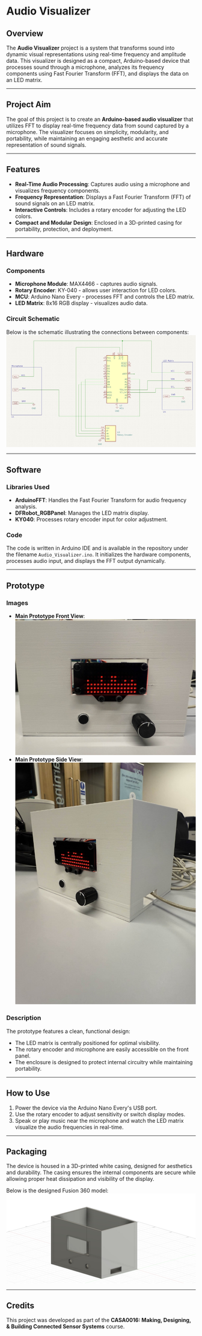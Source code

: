 # Audio Visualizer

## Overview
The **Audio Visualizer** project is a system that transforms sound into dynamic visual representations using real-time frequency and amplitude data. This visualizer is designed as a compact, Arduino-based device that processes sound through a microphone, analyzes its frequency components using Fast Fourier Transform (FFT), and displays the data on an LED matrix.

---

## Project Aim
The goal of this project is to create an **Arduino-based audio visualizer** that utilizes FFT to display real-time frequency data from sound captured by a microphone. The visualizer focuses on simplicity, modularity, and portability, while maintaining an engaging aesthetic and accurate representation of sound signals.

---

## Features
- **Real-Time Audio Processing**: Captures audio using a microphone and visualizes frequency components.
- **Frequency Representation**: Displays a Fast Fourier Transform (FFT) of sound signals on an LED matrix.
- **Interactive Controls**: Includes a rotary encoder for adjusting the LED colors.
- **Compact and Modular Design**: Enclosed in a 3D-printed casing for portability, protection, and deployment.

---

## Hardware
### Components
- **Microphone Module**: MAX4466 - captures audio signals.
- **Rotary Encoder**: KY-040 - allows user interaction for LED colors.
- **MCU**: Arduino Nano Every - processes FFT and controls the LED matrix.
- **LED Matrix**: 8x16 RGB display - visualizes audio data.

### Circuit Schematic
Below is the schematic illustrating the connections between components:
![Schematic](Audio_Visualizer_Schematic.jpeg)

---

## Software
### Libraries Used
- **ArduinoFFT**: Handles the Fast Fourier Transform for audio frequency analysis.
- **DFRobot_RGBPanel**: Manages the LED matrix display.
- **KY040**: Processes rotary encoder input for color adjustment.

### Code
The code is written in Arduino IDE and is available in the repository under the filename `Audio_Visualizer.ino`. It initializes the hardware components, processes audio input, and displays the FFT output dynamically.

---

## Prototype 
### Images
- **Main Prototype Front View**:
  ![Main Prototype Front](main_prototype.jpg)
- **Main Prototype Side View**:
  ![Main Prototype Side](main_prototype_2.jpg)

### Description
The prototype features a clean, functional design:
- The LED matrix is centrally positioned for optimal visibility.
- The rotary encoder and microphone are easily accessible on the front panel.
- The enclosure is designed to protect internal circuitry while maintaining portability.

---

## How to Use
1. Power the device via the Arduino Nano Every's USB port.
2. Use the rotary encoder to adjust sensitivity or switch display modes.
3. Speak or play music near the microphone and watch the LED matrix visualize the audio frequencies in real-time.

---

## Packaging
The device is housed in a 3D-printed white casing, designed for aesthetics and durability. The casing ensures the internal components are secure while allowing proper heat dissipation and visibility of the display.

Below is the designed Fusion 360 model:
![3DModel](Audio_Visualizer_3D_Model.jpg)

---

## Credits
This project was developed as part of the **CASA0016: Making, Designing, & Building Connected Sensor Systems** course.
